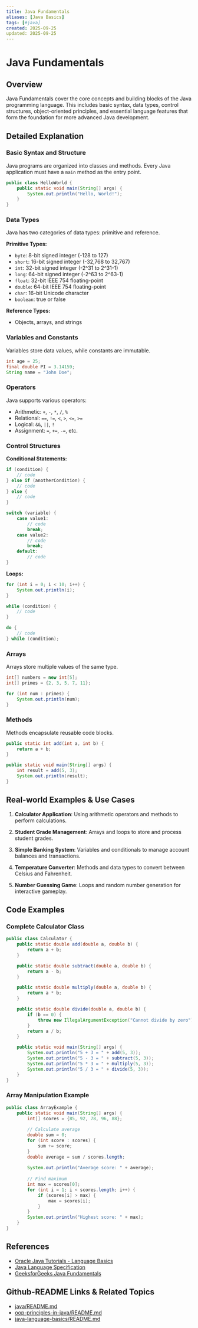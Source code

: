 ```yaml
---
title: Java Fundamentals
aliases: [Java Basics]
tags: [#java]
created: 2025-09-25
updated: 2025-09-25
---
```


# Java Fundamentals

## Overview

Java Fundamentals cover the core concepts and building blocks of the Java programming language. This includes basic syntax, data types, control structures, object-oriented principles, and essential language features that form the foundation for more advanced Java development.

## Detailed Explanation

### Basic Syntax and Structure

Java programs are organized into classes and methods. Every Java application must have a `main` method as the entry point.

```java
public class HelloWorld {
    public static void main(String[] args) {
        System.out.println("Hello, World!");
    }
}
```

### Data Types

Java has two categories of data types: primitive and reference.

**Primitive Types:**
- `byte`: 8-bit signed integer (-128 to 127)
- `short`: 16-bit signed integer (-32,768 to 32,767)
- `int`: 32-bit signed integer (-2^31 to 2^31-1)
- `long`: 64-bit signed integer (-2^63 to 2^63-1)
- `float`: 32-bit IEEE 754 floating-point
- `double`: 64-bit IEEE 754 floating-point
- `char`: 16-bit Unicode character
- `boolean`: true or false

**Reference Types:**
- Objects, arrays, and strings

### Variables and Constants

Variables store data values, while constants are immutable.

```java
int age = 25;
final double PI = 3.14159;
String name = "John Doe";
```

### Operators

Java supports various operators:
- Arithmetic: `+`, `-`, `*`, `/`, `%`
- Relational: `==`, `!=`, `<`, `>`, `<=`, `>=`
- Logical: `&&`, `||`, `!`
- Assignment: `=`, `+=`, `-=`, etc.

### Control Structures

**Conditional Statements:**
```java
if (condition) {
    // code
} else if (anotherCondition) {
    // code
} else {
    // code
}

switch (variable) {
    case value1:
        // code
        break;
    case value2:
        // code
        break;
    default:
        // code
}
```

**Loops:**
```java
for (int i = 0; i < 10; i++) {
    System.out.println(i);
}

while (condition) {
    // code
}

do {
    // code
} while (condition);
```

### Arrays

Arrays store multiple values of the same type.

```java
int[] numbers = new int[5];
int[] primes = {2, 3, 5, 7, 11};

for (int num : primes) {
    System.out.println(num);
}
```

### Methods

Methods encapsulate reusable code blocks.

```java
public static int add(int a, int b) {
    return a + b;
}

public static void main(String[] args) {
    int result = add(5, 3);
    System.out.println(result);
}
```

## Real-world Examples & Use Cases

1. **Calculator Application**: Using arithmetic operators and methods to perform calculations.

2. **Student Grade Management**: Arrays and loops to store and process student grades.

3. **Simple Banking System**: Variables and conditionals to manage account balances and transactions.

4. **Temperature Converter**: Methods and data types to convert between Celsius and Fahrenheit.

5. **Number Guessing Game**: Loops and random number generation for interactive gameplay.

## Code Examples

### Complete Calculator Class

```java
public class Calculator {
    public static double add(double a, double b) {
        return a + b;
    }

    public static double subtract(double a, double b) {
        return a - b;
    }

    public static double multiply(double a, double b) {
        return a * b;
    }

    public static double divide(double a, double b) {
        if (b == 0) {
            throw new IllegalArgumentException("Cannot divide by zero");
        }
        return a / b;
    }

    public static void main(String[] args) {
        System.out.println("5 + 3 = " + add(5, 3));
        System.out.println("5 - 3 = " + subtract(5, 3));
        System.out.println("5 * 3 = " + multiply(5, 3));
        System.out.println("5 / 3 = " + divide(5, 3));
    }
}
```

### Array Manipulation Example

```java
public class ArrayExample {
    public static void main(String[] args) {
        int[] scores = {85, 92, 78, 96, 88};
        
        // Calculate average
        double sum = 0;
        for (int score : scores) {
            sum += score;
        }
        double average = sum / scores.length;
        
        System.out.println("Average score: " + average);
        
        // Find maximum
        int max = scores[0];
        for (int i = 1; i < scores.length; i++) {
            if (scores[i] > max) {
                max = scores[i];
            }
        }
        System.out.println("Highest score: " + max);
    }
}
```

## References

- [Oracle Java Tutorials - Language Basics](https://docs.oracle.com/javase/tutorial/java/nutsandbolts/index.html)
- [Java Language Specification](https://docs.oracle.com/javase/specs/jls/se17/html/index.html)
- [GeeksforGeeks Java Fundamentals](https://www.geeksforgeeks.org/java/)

## Github-README Links & Related Topics

- [java/README.md](../java/README.md)
- [oop-principles-in-java/README.md](../oop-principles-in-java/README.md)
- [java-language-basics/README.md](../java/java-language-basics/README.md)
